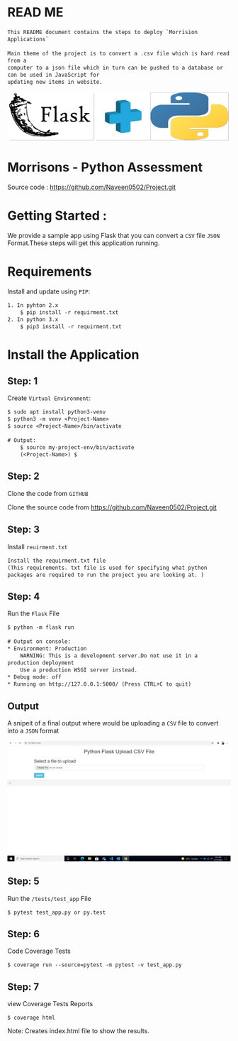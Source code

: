 # READ ME
    This README document contains the steps to deploy `Morrision Applications`

    Main theme of the project is to convert a .csv file which is hard read from a 
    computer to a json file which in turn can be pushed to a database or can be used in JavaScript for 
    updating new items in website.

![parameter](screenshots/logo.png) 

# Morrisons - Python Assessment

Source code : https://github.com/Naveen0502/Project.git

# Getting Started :
We provide a sample app using Flask that you can convert a `CSV` file `JSON` Format.These steps will get this application running.

# Requirements

Install and update using `PIP`:

    1. In pyhton 2.x
        $ pip install -r requirment.txt
    2. In python 3.x
        $ pip3 install -r requirment.txt

# Install the Application

## Step: 1
Create `Virtual Environment`:

    $ sudo apt install python3-venv
    $ python3 -m venv <Project-Name>
    $ source <Project-Name>/bin/activate

    # Output:
        $ source my-project-env/bin/activate
        (<Project-Name>) $

## Step: 2
Clone the code from `GITHUB`

Clone the source code from https://github.com/Naveen0502/Project.git

## Step: 3
Install `reuirment.txt`

    Install the requirment.txt file
    (This requirements. txt file is used for specifying what python packages are required to run the project you are looking at. )

## Step: 4
Run the `Flask` File

    $ python -m flask run

    # Output on console:
    * Environment: Production 
        WARNING: This is a development server.Do not use it in a production deployment
        Use a production WSGI server instead.
    * Debug mode: off 
    * Running on http://127.0.0.1:5000/ (Press CTRL+C to quit)

## Output
A snipeit of a final output where would be uploading a `CSV` file to convert into a `JSON` format

![parameter](screenshots/home.png) 

## Step: 5
Run the `/tests/test_app` File

    $ pytest test_app.py or py.test
    
## Step: 6
Code Coverage Tests

    $ coverage run --source=pytest -m pytest -v test_app.py
    
 ## Step: 7
view Coverage Tests Reports

    $ coverage html
    
  Note: Creates index.html file to show the results.

